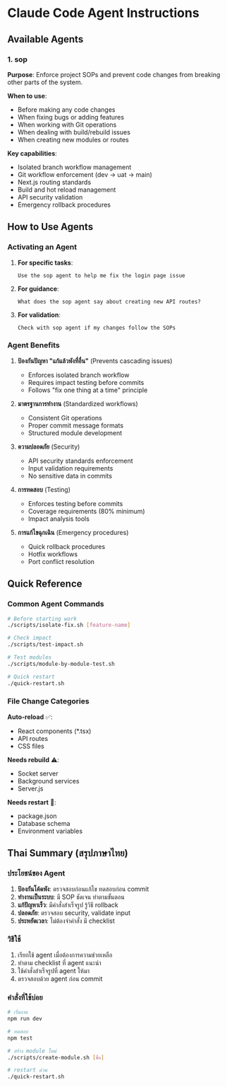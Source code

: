 # Claude Code Agent Instructions

## Available Agents

### 1. sop
**Purpose**: Enforce project SOPs and prevent code changes from breaking other parts of the system.

**When to use**:
- Before making any code changes
- When fixing bugs or adding features
- When working with Git operations
- When dealing with build/rebuild issues
- When creating new modules or routes

**Key capabilities**:
- Isolated branch workflow management
- Git workflow enforcement (dev → uat → main)
- Next.js routing standards
- Build and hot reload management
- API security validation
- Emergency rollback procedures

## How to Use Agents

### Activating an Agent

1. **For specific tasks**:
   ```
   Use the sop agent to help me fix the login page issue
   ```

2. **For guidance**:
   ```
   What does the sop agent say about creating new API routes?
   ```

3. **For validation**:
   ```
   Check with sop agent if my changes follow the SOPs
   ```

### Agent Benefits

1. **ป้องกันปัญหา "แก้แล้วพังที่อื่น"** (Prevents cascading issues)
   - Enforces isolated branch workflow
   - Requires impact testing before commits
   - Follows "fix one thing at a time" principle

2. **มาตรฐานการทำงาน** (Standardized workflows)
   - Consistent Git operations
   - Proper commit message formats
   - Structured module development

3. **ความปลอดภัย** (Security)
   - API security standards enforcement
   - Input validation requirements
   - No sensitive data in commits

4. **การทดสอบ** (Testing)
   - Enforces testing before commits
   - Coverage requirements (80% minimum)
   - Impact analysis tools

5. **การแก้ไขฉุกเฉิน** (Emergency procedures)
   - Quick rollback procedures
   - Hotfix workflows
   - Port conflict resolution

## Quick Reference

### Common Agent Commands

```bash
# Before starting work
./scripts/isolate-fix.sh [feature-name]

# Check impact
./scripts/test-impact.sh

# Test modules
./scripts/module-by-module-test.sh

# Quick restart
./quick-restart.sh
```

### File Change Categories

**Auto-reload** ✅:
- React components (*.tsx)
- API routes
- CSS files

**Needs rebuild** ⚠️:
- Socket server
- Background services
- Server.js

**Needs restart** 🔴:
- package.json
- Database schema
- Environment variables

## Thai Summary (สรุปภาษาไทย)

### ประโยชน์ของ Agent

1. **ป้องกันโค้ดพัง**: ตรวจสอบก่อนแก้ไข ทดสอบก่อน commit
2. **ทำงานเป็นระบบ**: มี SOP ชัดเจน ทำตามขั้นตอน
3. **แก้ปัญหาเร็ว**: มีคำสั่งสำเร็จรูป รู้วิธี rollback
4. **ปลอดภัย**: ตรวจสอบ security, validate input
5. **ประหยัดเวลา**: ไม่ต้องจำคำสั่ง มี checklist

### วิธีใช้

1. เรียกใช้ agent เมื่อต้องการความช่วยเหลือ
2. ทำตาม checklist ที่ agent แนะนำ
3. ใช้คำสั่งสำเร็จรูปที่ agent ให้มา
4. ตรวจสอบด้วย agent ก่อน commit

### คำสั่งที่ใช้บ่อย

```bash
# เริ่มงาน
npm run dev

# ทดสอบ
npm test

# สร้าง module ใหม่
./scripts/create-module.sh [ชื่อ]

# restart ด่วน
./quick-restart.sh
```